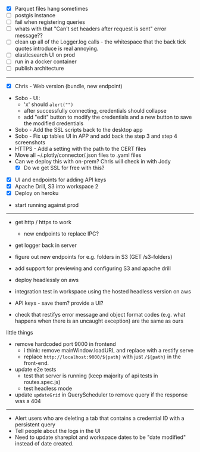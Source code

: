 - [x] Parquet files hang sometimes
- [ ] postgis instance
- [ ] fail when registering queries
- [ ] whats with that "Can't set headers after request is sent" error message??
- [ ] clean up all of the Logger.log calls - the whitespace that the back tick quotes introduce is real annoying.
- [ ] elasticsearch UI on prod
- [ ] run in a docker container
- [ ] publish architecture

***

- [x] Chris - Web version (bundle, new endpoint)
- Sobo - UI:  
    - 'x' should `alert("")`
    - after successfully connecting, credentials should collapse
    - add "edit" button to modify the credentials and a new button to save the modified credentials
- Sobo - Add the SSL scripts back to the desktop app
- Sobo - Fix up tables UI in APP and add back the step 3 and step 4 screenshots
- HTTPS - Add a setting with the path to the CERT files
- Move all ~/.plotly/connector/.json files to .yaml files
- Can we deploy this with on-prem? Chris will check in with Jody
    - [x] Do we get SSL for free with this?
- [x] UI and endpoints for adding API keys
- [x] Apache Drill, S3 into workspace 2
- [x] Deploy on heroku
- start running against prod

***


 - get http / https to work
     - new endpoints to replace IPC?
- get logger back in server
- figure out new endpoints for e.g. folders in S3 (GET /s3-folders)
- add support for previewing and configuring S3 and apache drill
- deploy headlessly on aws
- integration test in workspace using the hosted headless version on aws

- API keys - save them? provide a UI?
- check that restifys error message and object format codes (e.g. what
  happens when there is an uncaught exception) are the same
  as ours

little things
- remove hardcoded port 9000 in frontend
    - i think: remove mainWindow.loadURL and replace with a restify serve
    - replace `http://localhost:9000/${path}` with just `/${path}` in the
      front-end.
- update e2e tests
    - test that server is running (keep majority of api tests in routes.spec.js)
    - test headless mode
- update `updateGrid` in QueryScheduler to remove query if the response was a 404

***

- Alert users who are deleting a tab that contains a credential ID with a
  persistent query
- Tell people about the logs in the UI
- Need to update shareplot and workspace dates to be "date modified" instead of
  date created.
